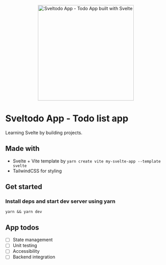 <div align="center">
	<br>
  <a href="http://sveltodo-app.vercel.app/">
    <img src="https://user-images.githubusercontent.com/8999668/148186373-4a70730e-c292-4c70-8f5d-f106c6ebda57.png"
         alt="Sveltodo App - Todo App built with Svelte"  height="300"  />
  </a>
</div>

# Sveltodo App - Todo list app

Learning Svelte by building projects.

## Made with
- Svelte + Vite template by `yarn create vite my-svelte-app --template svelte`
- TailwindCSS for styling

## Get started

### Install deps and start dev server using yarn

```
yarn && yarn dev
```

## App todos

- [ ] State management
- [ ] Unit testing
- [ ] Accessibility
- [ ] Backend integration
